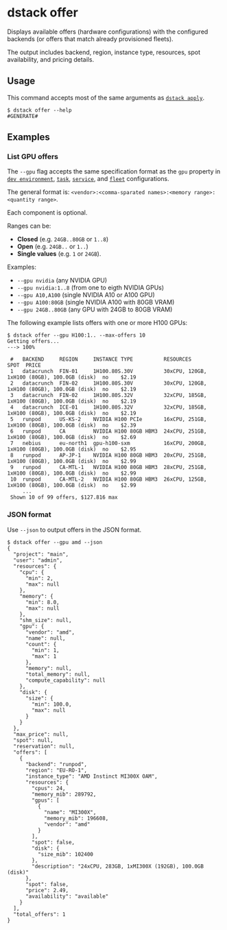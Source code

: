 # dstack offer

Displays available offers (hardware configurations) with the configured backends (or offers that match already provisioned fleets).

The output includes backend, region, instance type, resources, spot availability, and pricing details.

## Usage

This command accepts most of the same arguments as [`dstack apply`](apply.md).

<div class="termy">

```shell
$ dstack offer --help
#GENERATE#
```

</div>

## Examples

### List GPU offers

The `--gpu` flag accepts the same specification format as the `gpu` property in [`dev environment`](../../../concepts/dev-environments.md), [`task`](../../../concepts/tasks.md), 
[`service`](../../../concepts/services.md), and [`fleet`](../../../concepts/fleets.md) configurations.

The general format is: `<vendor>:<comma-sparated names>:<memory range>:<quantity range>`.

Each component is optional. 

Ranges can be:

* **Closed** (e.g. `24GB..80GB` or `1..8`)
* **Open** (e.g. `24GB..` or `1..`)
* **Single values** (e.g. `1` or `24GB`).

Examples:

* `--gpu nvidia` (any NVIDIA GPU)
* `--gpu nvidia:1..8` (from one to eigth NVIDIA GPUs)
* `--gpu A10,A100` (single NVIDIA A10 or A100 GPU)
* `--gpu A100:80GB` (single NVIDIA A100 with 80GB VRAM)
* `--gpu 24GB..80GB` (any GPU with 24GB to 80GB VRAM)

<!-- TODO: Mention TPU -->
<!-- TODO: For TPU: support https://github.com/dstackai/dstack/issues/2154 -->

The following example lists offers with one or more H100 GPUs:

<div class="termy">

```shell
$ dstack offer --gpu H100:1.. --max-offers 10
Getting offers...
---> 100%

 #   BACKEND     REGION     INSTANCE TYPE          RESOURCES                                     SPOT  PRICE   
 1   datacrunch  FIN-01     1H100.80S.30V          30xCPU, 120GB, 1xH100 (80GB), 100.0GB (disk)  no    $2.19   
 2   datacrunch  FIN-02     1H100.80S.30V          30xCPU, 120GB, 1xH100 (80GB), 100.0GB (disk)  no    $2.19   
 3   datacrunch  FIN-02     1H100.80S.32V          32xCPU, 185GB, 1xH100 (80GB), 100.0GB (disk)  no    $2.19   
 4   datacrunch  ICE-01     1H100.80S.32V          32xCPU, 185GB, 1xH100 (80GB), 100.0GB (disk)  no    $2.19   
 5   runpod      US-KS-2    NVIDIA H100 PCIe       16xCPU, 251GB, 1xH100 (80GB), 100.0GB (disk)  no    $2.39   
 6   runpod      CA         NVIDIA H100 80GB HBM3  24xCPU, 251GB, 1xH100 (80GB), 100.0GB (disk)  no    $2.69   
 7   nebius      eu-north1  gpu-h100-sxm           16xCPU, 200GB, 1xH100 (80GB), 100.0GB (disk)  no    $2.95   
 8   runpod      AP-JP-1    NVIDIA H100 80GB HBM3  20xCPU, 251GB, 1xH100 (80GB), 100.0GB (disk)  no    $2.99   
 9   runpod      CA-MTL-1   NVIDIA H100 80GB HBM3  28xCPU, 251GB, 1xH100 (80GB), 100.0GB (disk)  no    $2.99   
 10  runpod      CA-MTL-2   NVIDIA H100 80GB HBM3  26xCPU, 125GB, 1xH100 (80GB), 100.0GB (disk)  no    $2.99   
     ...                                                                                                                
 Shown 10 of 99 offers, $127.816 max
```

</div>

### JSON format
    
Use `--json` to output offers in the JSON format.

<div class="termy">

```shell
$ dstack offer --gpu amd --json
{
  "project": "main",
  "user": "admin",
  "resources": {
    "cpu": {
      "min": 2,
      "max": null
    },
    "memory": {
      "min": 8.0,
      "max": null
    },
    "shm_size": null,
    "gpu": {
      "vendor": "amd",
      "name": null,
      "count": {
        "min": 1,
        "max": 1
      },
      "memory": null,
      "total_memory": null,
      "compute_capability": null
    },
    "disk": {
      "size": {
        "min": 100.0,
        "max": null
      }
    }
  },
  "max_price": null,
  "spot": null,
  "reservation": null,
  "offers": [
    {
      "backend": "runpod",
      "region": "EU-RO-1",
      "instance_type": "AMD Instinct MI300X OAM",
      "resources": {
        "cpus": 24,
        "memory_mib": 289792,
        "gpus": [
          {
            "name": "MI300X",
            "memory_mib": 196608,
            "vendor": "amd"
          }
        ],
        "spot": false,
        "disk": {
          "size_mib": 102400
        },
        "description": "24xCPU, 283GB, 1xMI300X (192GB), 100.0GB (disk)"
      },
      "spot": false,
      "price": 2.49,
      "availability": "available"
    }
  ],
  "total_offers": 1
}
```

</div>
